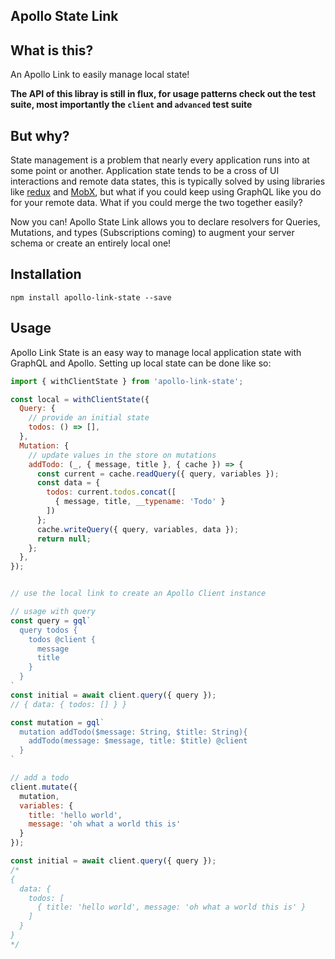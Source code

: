 Apollo State Link
---

## What is this?
An Apollo Link to easily manage local state!

**The API of this libray is still in flux, for usage patterns check out the test suite, most importantly the `client` and `advanced` test suite**

## But why?
State management is a problem that nearly every application runs into at some point or another. Application state tends to be a cross of UI interactions and remote data states, this is typically solved by using libraries like [redux]() and [MobX](), but what if you could keep using GraphQL like you do for your remote data. What if you could merge the two together easily?

Now you can! Apollo State Link allows you to declare resolvers for Queries, Mutations, and types (Subscriptions coming) to augment your server schema or create an entirely local one!

## Installation

`npm install apollo-link-state --save`


## Usage
Apollo Link State is an easy way to manage local application state with GraphQL and Apollo. Setting up local state can be done like so:

```js
import { withClientState } from 'apollo-link-state';

const local = withClientState({
  Query: {
    // provide an initial state
    todos: () => [],
  },
  Mutation: {
    // update values in the store on mutations
    addTodo: (_, { message, title }, { cache }) => {
      const current = cache.readQuery({ query, variables });
      const data = {
        todos: current.todos.concat([
          { message, title, __typename: 'Todo' }
        ])
      };
      cache.writeQuery({ query, variables, data });
      return null;
    };
  },
});


// use the local link to create an Apollo Client instance

// usage with query
const query = gql`
  query todos {
    todos @client {
      message
      title
    }
  }
`
const initial = await client.query({ query });
// { data: { todos: [] } }

const mutation = gql`
  mutation addTodo($message: String, $title: String){
    addTodo(message: $message, title: $title) @client
  }
`

// add a todo
client.mutate({
  mutation,
  variables: {
    title: 'hello world',
    message: 'oh what a world this is'
  }
});

const initial = await client.query({ query });
/*
{
  data: {
    todos: [
      { title: 'hello world', message: 'oh what a world this is' }
    ]
  }
}
*/
```

### 
